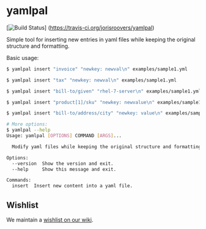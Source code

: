# yamlpal
[![Build Status](https://travis-ci.org/jorisroovers/yamlpal.svg?branch=master)]
(https://travis-ci.org/jorisroovers/yamlpal)

Simple tool for inserting new entries in yaml files while keeping the original structure and formatting.

Basic usage:
```bash
$ yamlpal insert "invoice" "newkey: newval\n" examples/sample1.yml

$ yamlpal insert "tax" "newkey: newval\n" examples/sample1.yml

$ yamlpal insert "bill-to/given" "rhel-7-server\n" examples/sample1.yml

$ yamlpal insert "product[1]/sku" "newkey: newvalue\n" examples/sample1.yml

$ yamlpal insert "bill-to/address/city" "newkey: value\n" examples/sample1.yml

# More options:
$ yamlpal --help
Usage: yamlpal [OPTIONS] COMMAND [ARGS]...

  Modify yaml files while keeping the original structure and formatting.

Options:
  --version  Show the version and exit.
  --help     Show this message and exit.

Commands:
  insert  Insert new content into a yaml file.
```


## Wishlist ##

We maintain a [wishlist on our wiki](https://github.com/jorisroovers/yamlpal/wiki/Wishlist).